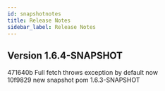 ```yaml
---
id: snapshotnotes
title: Release Notes
sidebar_label: Release Notes
---
```


## Version 1.6.4-SNAPSHOT
471640b Full fetch throws exception by default now</br>
10f9829 new snapshot pom 1.6.3-SNAPSHOT</br>